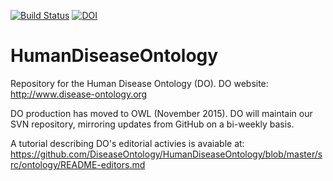 [![Build Status](https://travis-ci.org/cmungall/HumanDiseaseOntology.svg?branch=master)](https://travis-ci.org/cmungall/HumanDiseaseOntology)
[![DOI](https://zenodo.org/badge/13996/cmungall/HumanDiseaseOntology.svg)](https://zenodo.org/badge/latestdoi/13996/cmungall/HumanDiseaseOntology)

# HumanDiseaseOntology
Repository for the Human Disease Ontology (DO).
DO website: http://www.disease-ontology.org

DO production has moved to OWL (November 2015).
DO will maintain our SVN repository, 
mirroring updates from GitHub on a bi-weekly basis. 

A tutorial describing DO's editorial activies is avaiable at: 
https://github.com/DiseaseOntology/HumanDiseaseOntology/blob/master/src/ontology/README-editors.md
